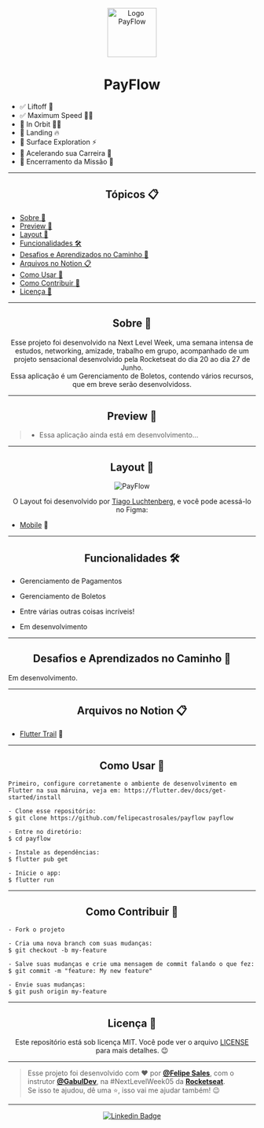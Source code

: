 <p align="center">
      <img src="https://user-images.githubusercontent.com/59374587/122830149-4f3dc700-d2be-11eb-9fe2-316561d10772.png" width="100" alt="Logo PayFlow"/>
</p>

<h1 align="center">PayFlow</h1>

- ✅ Liftoff 💪
- ✅ Maximum Speed 🏃‍♂️
- 🔄 In Orbit 👨‍🚀 
- 🔄 Landing 🔥
- 🔄 Surface Exploration ⚡
- 🔄 Acelerando sua Carreira 🚀
- 🔄 Encerramento da Missão 💜

---

<h2 align="center">Tópicos 📋</h2>

   <p>
   
   - [Sobre 📖](#sobre-)
   - [Preview 📱](#preview-)
   - [Layout 🎨](#layout-)
   - [Funcionalidades 🛠️](#Funcionalidades-%EF%B8%8F)
   - [Desafios e Aprendizados no Caminho 🤯](#desafios-e-aprendizados-no-caminho-)
   - [Arquivos no Notion 📋](#arquivos-no-notion-)
   - [Como Usar 🤔](#como-usar-)
   - [Como Contribuir 💪](#como-contribuir-)
   - [Licença 📝](#licença-)

   </p>

---

<h2 align="center">Sobre 📖</h2>
   
<p align="center">
   Esse projeto foi desenvolvido na Next Level Week, uma semana intensa de estudos, networking, amizade, trabalho em grupo, acompanhado de um projeto sensacional desenvolvido pela Rocketseat do dia 20 ao dia 27 de Junho.<br>
   Essa aplicação é um Gerenciamento de Boletos, contendo vários recursos, que em breve serão desenvolvidoss. <br>
</p>

---

<h2 align="center">Preview 📱</h2>

   > * Essa aplicação ainda está em desenvolvimento...
---

<h2 align="center">Layout 🎨</h2>

   <p align="center">
      <img alt="PayFlow" title="PayFlow" src="https://user-images.githubusercontent.com/59374587/122856653-86779c80-d2ed-11eb-8927-8c5433dc37d3.png" />
   </p>

   <p align="center">
      O Layout foi desenvolvido por <a href="https://instagram.com/tiagoluchtenberg">Tiago Luchtenberg</a>, e você pode acessá-lo no Figma:
   
   - <a href="https://www.figma.com/file/kLK7FYnWKMoN68sQXcSniu/PayFlow">Mobile</a> 📱
   </p>

---   

<h2 align="center">Funcionalidades 🛠️</h2>

   <p>
   
- Gerenciamento de Pagamentos 
- Gerenciamento de Boletos
- Entre várias outras coisas incríveis!
- Em desenvolvimento
  
   </p>

---

<h2 align="center">Desafios e Aprendizados no Caminho 🤯</h2>

   <p>
   Em desenvolvimento.<br>
   </p>

---

<h2 align="center">Arquivos no Notion 📋</h2>

- [Flutter Trail](https://www.notion.so/NLW-Together-Conte-dos-complementares-ae22125e899549efb2d4e360b5ee5ca3) 🚀

---

<h2 align="center">Como Usar 🤔</h2>

   ```
   Primeiro, configure corretamente o ambiente de desenvolvimento em Flutter na sua máruina, veja em: https://flutter.dev/docs/get-started/install
   
   - Clone esse repositório:
   $ git clone https://github.com/felipecastrosales/payflow payflow

   - Entre no diretório:
   $ cd payflow

   - Instale as dependências:
   $ flutter pub get

   - Inicie o app: 
   $ flutter run
   ```

---

<h2 align="center">Como Contribuir 💪</h2>

   ```
   - Fork o projeto 

   - Cria uma nova branch com suas mudanças:
   $ git checkout -b my-feature

   - Salve suas mudanças e crie uma mensagem de commit falando o que fez:
   $ git commit -m "feature: My new feature"

   - Envie suas mudanças:
   $ git push origin my-feature
   ```

---

<h2 align="center">Licença 📝</h2>

<p align="center">
   Este repositório está sob licença MIT. Você pode ver o arquivo <a href="https://github.com/felipecastrosales/payflow/blob/master/LICENSE">LICENSE</a> para mais detalhes. 😉
</p>

   ---

   >Esse projeto foi desenvolvido com ❤️ por **[@Felipe Sales](https://www.linkedin.com/in/felipecastrosales/)**, com o instrutor **[@GabulDev](https://www.linkedin.com/in/gabuldev/)**, na #NextLevelWeek05 da **[Rocketseat](https://rocketseat.com.br/)**.<br>
   Se isso te ajudou, dê uma ⭐, isso vai me ajudar também! 😉

---

   <div align="center">

   [![Linkedin Badge](https://img.shields.io/badge/-Felipe%20Sales-292929?style=flat-square&logo=Linkedin&logoColor=white&link=https://www.linkedin.com/in/felipecastrosales/)](https://www.linkedin.com/in/felipecastrosales/)

   </div>